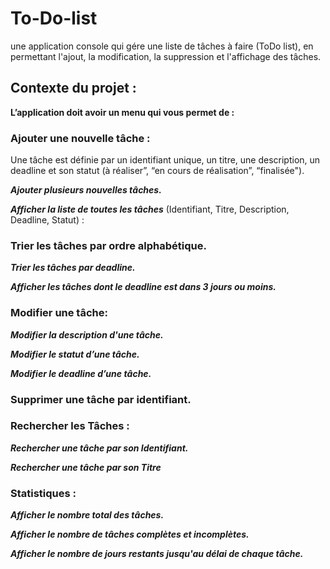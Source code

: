 # To-Do-list
une application console qui gére une liste de tâches à faire (ToDo list), en permettant l'ajout, la modification, la suppression et l'affichage des tâches.
## Contexte du projet :
**L’application doit avoir un menu qui vous permet de :**


### ****Ajouter une nouvelle tâche**** : 
Une tâche est définie par un identifiant unique, un titre, une description, un deadline et son statut (à réaliser”, “en cours de réalisation”,  “finalisée").

***Ajouter plusieurs nouvelles tâches.***

***Afficher la liste de toutes les tâches***
(Identifiant, Titre, Description, Deadline, Statut) :

### Trier les tâches par ordre alphabétique.

***Trier les tâches par deadline.***

***Afficher les tâches dont le deadline est dans 3 jours ou moins.***

### Modifier une tâche:

***Modifier la description d'une tâche.***

***Modifier le statut d’une tâche.***

***Modifier le deadline d’une tâche.***

### Supprimer une tâche par identifiant.

### Rechercher les Tâches :

***Rechercher une tâche par son Identifiant.***

***Rechercher une tâche par son Titre***

### Statistiques :

***Afficher le nombre total des tâches.***

***Afficher le nombre de tâches complètes et incomplètes.***

***Afficher le nombre de jours restants jusqu'au délai de chaque tâche.***
